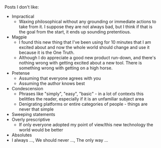 Posts I don't like:

* Impractical
  * Waxing philosophical without any grounding or immediate actions to take from it.
  I suppose they are not always bad, but I think if that is the goal from the start, it
  ends up sounding pretentious.
* Magpie
   *  I found this new thing that I've been using for 10 minutes that I am excited about
   and now the whole world should change and use it because it is the One Truth.
   * Although I do appreciate a good new product run-down, and there's nothing wrong
   with getting excited about a new tool.  There is something wrong with getting on
   a high horse.
* Pretense
  * Assuming that everyone agrees with you
  * Assuming the author knows best
* Condescension
  * Phrases like "simply", "easy", "basic" - in a lot of contexts this belittles the reader, especially
  if it is an unfamiliar subject area
  * Denigrating platforms or entire categories of people - things are never that simple
* Sweeping statements
* Overly prescriptive
  * If only everyone adopted my point of view/this new technology the world would be better
* Absolutes
 * I always ..., We should never ..., The only way ...
